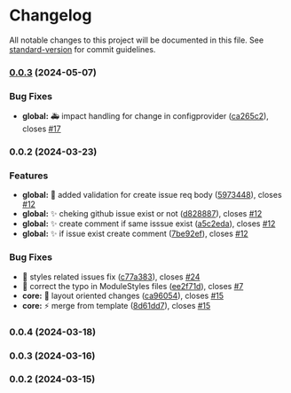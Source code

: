 # Changelog

All notable changes to this project will be documented in this file. See [standard-version](https://github.com/conventional-changelog/standard-version) for commit guidelines.

### [0.0.3](https://https//github.com/wrappid/support-module/compare/v0.0.2...v0.0.3) (2024-05-07)


### Bug Fixes

* **global:** :ambulance: impact handling for change in configprovider ([ca265c2](https://https//github.com/wrappid/support-module/commit/ca265c209ce5b4d07ae8caf14c82ce523ecf059c)), closes [#17](https://https//github.com/wrappid/support-module/issues/17)

### 0.0.2 (2024-03-23)


### Features

* **global:** :bug: added validation for create issue req body ([5973448](https://https//github.com/wrappid/support-module/commit/59734483369b3210b2747da385934bb272b50140)), closes [#12](https://https//github.com/wrappid/support-module/issues/12)
* **global:** :sparkles: cheking github issue exist or not ([d828887](https://https//github.com/wrappid/support-module/commit/d828887b7120ac70c3c0555a5a8413af497d9df0)), closes [#12](https://https//github.com/wrappid/support-module/issues/12)
* **global:** :sparkles: create comment if same isssue exist ([a5c2eda](https://https//github.com/wrappid/support-module/commit/a5c2eda3e55fa492ac1f3e301325671512735b38)), closes [#12](https://https//github.com/wrappid/support-module/issues/12)
* **global:** :sparkles: if issue exist create comment ([7be92ef](https://https//github.com/wrappid/support-module/commit/7be92ef1459eb58aac718ccc11cc43011d67cba5)), closes [#12](https://https//github.com/wrappid/support-module/issues/12)


### Bug Fixes

* :art: styles related issues fix ([c77a383](https://https//github.com/wrappid/support-module/commit/c77a383e6759bbb81bfd7bf2682d3fdf792af8a6)), closes [#24](https://https//github.com/wrappid/support-module/issues/24)
* :bug: correct the typo in ModuleStyles files ([ee2f71d](https://https//github.com/wrappid/support-module/commit/ee2f71d04a968369d2f8dfd13b61d4c4fdbac57a)), closes [#7](https://https//github.com/wrappid/support-module/issues/7)
* **core:** :art: layout oriented changes ([ca96054](https://https//github.com/wrappid/support-module/commit/ca96054c1488d9a04606f6edd8017c9c026efdfd)), closes [#15](https://https//github.com/wrappid/support-module/issues/15)
* **core:** :zap: merge from template ([8d61dd7](https://https//github.com/wrappid/support-module/commit/8d61dd7d391844a9c67438e451f66d7f4ada97a3)), closes [#15](https://https//github.com/wrappid/support-module/issues/15)

### 0.0.4 (2024-03-18)

### 0.0.3 (2024-03-16)

### 0.0.2 (2024-03-15)

